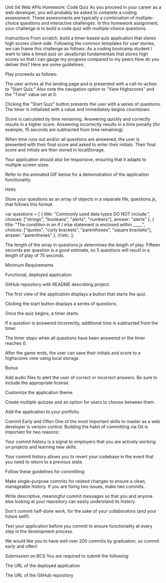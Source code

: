 Unit 04 Web APIs Homework: Code Quiz
As you proceed in your career as a web developer, you will probably be asked to complete a coding assessment. These assessments are typically a combination of multiple-choice questions and interactive challenges. In this homework assignment, your challenge is to build a code quiz with multiple-choice questions.

Instructions
From scratch, build a timer-based quiz application that stores high scores client-side. Following the common templates for user stories, we can frame this challenge as follows:
As a coding bootcamp student
I want to take a timed quiz on JavaScript fundamentals that stores high scores
so that I can gauge my progress compared to my peers
How do you deliver this? Here are some guidelines:


Play proceeds as follows:


The user arrives at the landing page and is presented with a call-to-action to "Start Quiz." Also note the navigation option to "View Highscores" and the "Time" value set at 0.


Clicking the "Start Quiz" button presents the user with a series of questions. The timer is initialized with a value and immediately begins countdown.


Score is calculated by time remaining. Answering quickly and correctly results in a higher score. Answering incorrectly results in a time penalty (for example, 15 seconds are subtracted from time remaining).


When time runs out and/or all questions are answered, the user is presented with their final score and asked to enter their initials. Their final score and initials are then stored in localStorage.




Your application should also be responsive, ensuring that it adapts to multiple screen sizes.


Refer to the animated GIF below for a demonstration of the application functionality.




Hints

Store your questions as an array of objects in a separate file, questions.js, that follows this format:

var questions = [
  {
    title: "Commonly used data types DO NOT include:",
    choices: ["strings", "booleans", "alerts", "numbers"],
    answer: "alerts"
  },
  {
    title: "The condition in an if / else statement is enclosed within ____.",
    choices: ["quotes", "curly brackets", "parentheses", "square brackets"],
    answer: "parentheses"
  },
  ///etc.
];

The length of the array in questions.js determines the length of play. Fifteen seconds per question is a good estimate, so 5 questions will result in a length of play of 75 seconds.


Minimum Requirements


Functional, deployed application.


GitHub repository with README describing project.


The first view of the application displays a button that starts the quiz.


Clicking the start button displays a series of questions.


Once the quiz begins, a timer starts.


If a question is answered incorrectly, additional time is subtracted from the timer.


The timer stops when all questions have been answered or the timer reaches 0.


After the game ends, the user can save their initials and score to a highscores view using local storage.



Bonus


Add audio files to alert the user of correct or incorrect answers. Be sure to include the appropriate license.


Customize the application theme.


Create multiple quizzes and an option for users to choose between them.


Add the application to your portfolio.



Commit Early and Often
One of the most important skills to master as a web developer is version control. Building the habit of committing via Git is important for two reasons:


Your commit history is a signal to employers that you are actively working on projects and learning new skills.


Your commit history allows you to revert your codebase in the event that you need to return to a previous state.


Follow these guidelines for committing:


Make single-purpose commits for related changes to ensure a clean, manageable history. If you are fixing two issues, make two commits.


Write descriptive, meaningful commit messages so that you and anyone else looking at your repository can easily understand its history.


Don't commit half-done work, for the sake of your collaborators (and your future self!).


Test your application before you commit to ensure functionality at every step in the development process.


We would like you to have well over 200 commits by graduation, so commit early and often!

Submission on BCS
You are required to submit the following:


The URL of the deployed application


The URL of the GitHub repository
